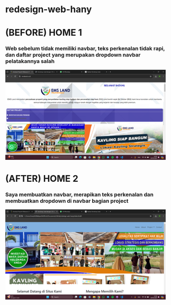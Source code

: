 # redesign-web-hany

# (BEFORE) HOME 1
### Web sebelum tidak memiliki navbar, teks perkenalan tidak rapi, dan daftar project yang merupakan dropdown navbar pelatakannya salah
![text](https://github.com/hanymelyani/redesign-web-hany/blob/main/Screenshot/(Before)%20Navbar.png)
# (AFTER) HOME 2
### Saya membuatkan navbar, merapikan teks perkenalan dan membuatkan dropdown di navbar bagian project
 ![text](https://github.com/hanymelyani/redesign-web-hany/blob/main/Screenshot/(After)%20Home.png)
